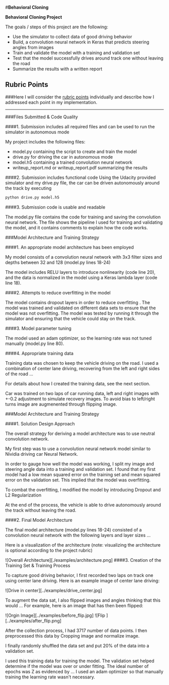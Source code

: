 #**Behavioral Cloning** 

**Behavioral Cloning Project**

The goals / steps of this project are the following:
* Use the simulator to collect data of good driving behavior
* Build, a convolution neural network in Keras that predicts steering angles from images
* Train and validate the model with a training and validation set
* Test that the model successfully drives around track one without leaving the road
* Summarize the results with a written report

## Rubric Points
###Here I will consider the [rubric points](https://review.udacity.com/#!/rubrics/432/view) individually and describe how I addressed each point in my implementation.  

---
###Files Submitted & Code Quality

####1. Submission includes all required files and can be used to run the simulator in autonomous mode

My project includes the following files:
* model.py containing the script to create and train the model
* drive.py for driving the car in autonomous mode
* model.h5 containing a trained convolution neural network 
* writeup_report.md or writeup_report.pdf summarizing the results

####2. Submission includes functional code
Using the Udacity provided simulator and my drive.py file, the car can be driven autonomously around the track by executing 
```sh
python drive.py model.h5
```

####3. Submission code is usable and readable

The model.py file contains the code for training and saving the convolution neural network. The file shows the pipeline I used for training and validating the model, and it contains comments to explain how the code works.

###Model Architecture and Training Strategy

####1. An appropriate model architecture has been employed

My model consists of a convolution neural network with 3x3 filter sizes and depths between 32 and 128 (model.py lines 18-24) 

The model includes RELU layers to introduce nonlinearity (code line 20), and the data is normalized in the model using a Keras lambda layer (code line 18). 

####2. Attempts to reduce overfitting in the model

The model contains dropout layers in order to reduce overfitting . 
The model was trained and validated on different data sets to ensure that the model was not overfitting. The model was tested by running it through the simulator and ensuring that the vehicle could stay on the track.

####3. Model parameter tuning

The model used an adam optimizer, so the learning rate was not tuned manually (model.py line 80).

####4. Appropriate training data

Training data was chosen to keep the vehicle driving on the road. I used a combination of center lane driving, recovering from the left and right sides of the road ... 

For details about how I created the training data, see the next section. 


Car was trained on two laps of car running data, left and right images with +-0.2 adjustment to simulate recovery images. To avoid bias to left/right turns image are augmenented through flipping image.

###Model Architecture and Training Strategy

####1. Solution Design Approach

The overall strategy for deriving a model architecture was to use neutral convolution network.

My first step was to use a convolution neural network model similar to Nividia driving car Neural Network. 

In order to gauge how well the model was working, I split my image and steering angle data into a training and validation set. I found that my first model had a low mean squared error on the training set and mean squared error on the validation set. This implied that the model was overfitting. 

To combat the overfitting, I modified the model by introducing Dropout and L2 Regularization

At the end of the process, the vehicle is able to drive autonomously around the track without leaving the road.

####2. Final Model Architecture

The final model architecture (model.py lines 18-24) consisted of a convolution neural network with the following layers and layer sizes ...

Here is a visualization of the architecture (note: visualizing the architecture is optional according to the project rubric)

![Overall Architecture][./examples/architecture.png]
####3. Creation of the Training Set & Training Process

To capture good driving behavior, I first recorded two laps on track one using center lane driving. Here is an example image of center lane driving:

![Drive in center][../examples/drive_center.jpg]

To augment the data sat, I also flipped images and angles thinking that this would ... For example, here is an image that has then been flipped:

![Orgin Image][../examples/before_flip.jpg]
![Flip ][../examples/after_flip.png]


After the collection process, I had 3717 number of data points. I then preprocessed this data by Cropping image and normalize image.


I finally randomly shuffled the data set and put 20% of the data into a validation set. 

I used this training data for training the model. The validation set helped determine if the model was over or under fitting. The ideal number of epochs was Z as evidenced by ... I used an adam optimizer so that manually training the learning rate wasn't necessary.
